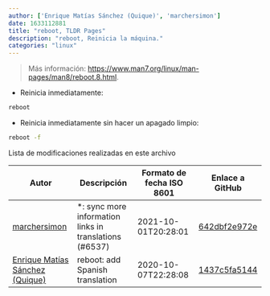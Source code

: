 ```yaml
---
author: ['Enrique Matías Sánchez (Quique)', 'marchersimon']
date: 1633112881
title: "reboot, TLDR Pages"
description: "reboot, Reinicia la máquina."
categories: "linux"
---
```

> Más información: <https://www.man7.org/linux/man-pages/man8/reboot.8.html>.

- Reinicia inmediatamente:

```bash
reboot
```

- Reinicia inmediatamente sin hacer un apagado limpio:

```bash
reboot -f
```
Lista de modificaciones realizadas en este archivo


Autor | Descripción | Formato de fecha ISO 8601 | Enlace a GitHub
------|-----|-----|-----
[marchersimon](mailto:50295997+marchersimon@users.noreply.github.com) | *: sync more information links in translations (#6537) | 2021-10-01T20:28:01 | [642dbf2e972e](https://github.com/tldr-pages/tldr/commit/642dbf2e972e388fab8c84ba3b4685fb862b6454)
[Enrique Matías Sánchez (Quique)](mailto:cronopios@gmail.com) | reboot: add Spanish translation | 2020-10-07T22:28:08 | [1437c5fa5144](https://github.com/tldr-pages/tldr/commit/1437c5fa5144a49a6ab121d6588c1f4af4748861)

